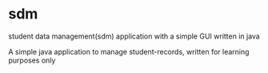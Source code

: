 # sdm
student data management(sdm) application with a simple GUI written in java

A simple java application to manage student-records, written for learning purposes only
